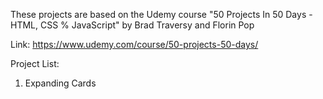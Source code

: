 These projects are based on the Udemy course "50 Projects In 50 Days - HTML, CSS % JavaScript" by Brad Traversy and Florin Pop 
    
Link: https://www.udemy.com/course/50-projects-50-days/

Project List:
1. Expanding Cards